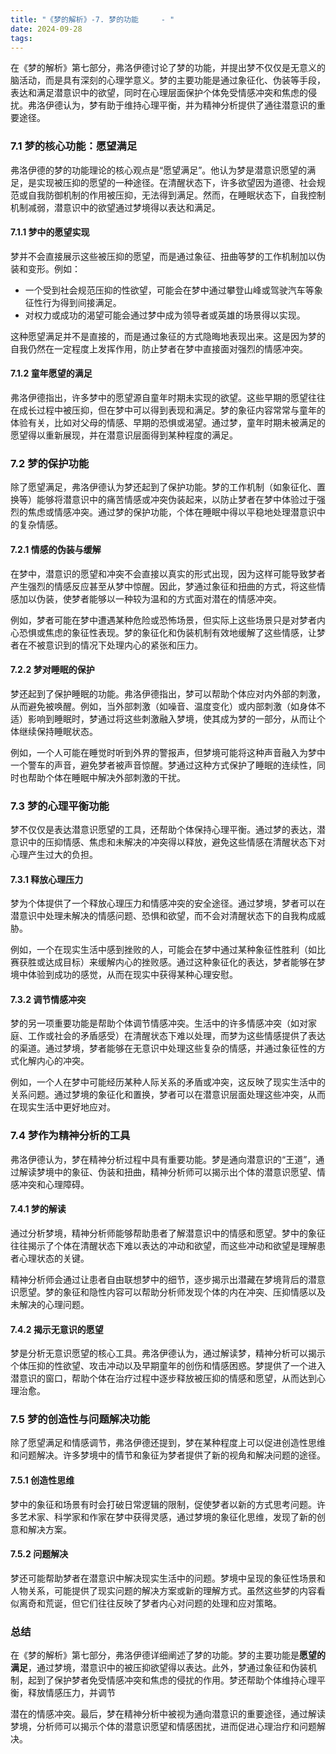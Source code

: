 ```yaml
---
title: "《梦的解析》-7. 梦的功能     - "
date: 2024-09-28
tags:
---
```


在《梦的解析》第七部分，弗洛伊德讨论了梦的功能，并提出梦不仅仅是无意义的脑活动，而是具有深刻的心理学意义。梦的主要功能是通过象征化、伪装等手段，表达和满足潜意识中的欲望，同时在心理层面保护个体免受情感冲突和焦虑的侵扰。弗洛伊德认为，梦有助于维持心理平衡，并为精神分析提供了通往潜意识的重要途径。

### 7.1 **梦的核心功能：愿望满足**
弗洛伊德的梦的功能理论的核心观点是“愿望满足”。他认为梦是潜意识愿望的满足，是实现被压抑的愿望的一种途径。在清醒状态下，许多欲望因为道德、社会规范或自我防御机制的作用被压抑，无法得到满足。然而，在睡眠状态下，自我控制机制减弱，潜意识中的欲望通过梦境得以表达和满足。

#### 7.1.1 **梦中的愿望实现**
梦并不会直接展示这些被压抑的愿望，而是通过象征、扭曲等梦的工作机制加以伪装和变形。例如：
- 一个受到社会规范压抑的性欲望，可能会在梦中通过攀登山峰或驾驶汽车等象征性行为得到间接满足。
- 对权力或成功的渴望可能会通过梦中成为领导者或英雄的场景得以实现。

这种愿望满足并不是直接的，而是通过象征的方式隐晦地表现出来。这是因为梦的自我仍然在一定程度上发挥作用，防止梦者在梦中直接面对强烈的情感冲突。

#### 7.1.2 **童年愿望的满足**
弗洛伊德指出，许多梦中的愿望源自童年时期未实现的欲望。这些早期的愿望往往在成长过程中被压抑，但在梦中可以得到表现和满足。梦的象征内容常常与童年的体验有关，比如对父母的情感、早期的恐惧或渴望。通过梦，童年时期未被满足的愿望得以重新展现，并在潜意识层面得到某种程度的满足。

### 7.2 **梦的保护功能**
除了愿望满足，弗洛伊德认为梦还起到了保护功能。梦的工作机制（如象征化、置换等）能够将潜意识中的痛苦情感或冲突伪装起来，以防止梦者在梦中体验过于强烈的焦虑或情感冲突。通过梦的保护功能，个体在睡眠中得以平稳地处理潜意识中的复杂情感。

#### 7.2.1 **情感的伪装与缓解**
在梦中，潜意识的愿望和冲突不会直接以真实的形式出现，因为这样可能导致梦者产生强烈的情感反应甚至从梦中惊醒。因此，梦通过象征和扭曲的方式，将这些情感加以伪装，使梦者能够以一种较为温和的方式面对潜在的情感冲突。

例如，梦者可能在梦中遭遇某种危险或恐怖场景，但实际上这些场景只是对梦者内心恐惧或焦虑的象征性表现。梦的象征化和伪装机制有效地缓解了这些情感，让梦者在不被意识到的情况下处理内心的紧张和压力。

#### 7.2.2 **梦对睡眠的保护**
梦还起到了保护睡眠的功能。弗洛伊德指出，梦可以帮助个体应对内外部的刺激，从而避免被唤醒。例如，当外部刺激（如噪音、温度变化）或内部刺激（如身体不适）影响到睡眠时，梦通过将这些刺激融入梦境，使其成为梦的一部分，从而让个体继续保持睡眠状态。

例如，一个人可能在睡觉时听到外界的警报声，但梦境可能将这种声音融入为梦中一个警车的声音，避免梦者被声音惊醒。梦通过这种方式保护了睡眠的连续性，同时也帮助个体在睡眠中解决外部刺激的干扰。

### 7.3 **梦的心理平衡功能**
梦不仅仅是表达潜意识愿望的工具，还帮助个体保持心理平衡。通过梦的表达，潜意识中的压抑情感、焦虑和未解决的冲突得以释放，避免这些情感在清醒状态下对心理产生过大的负担。

#### 7.3.1 **释放心理压力**
梦为个体提供了一个释放心理压力和情感冲突的安全途径。通过梦境，梦者可以在潜意识中处理未解决的情感问题、恐惧和欲望，而不会对清醒状态下的自我构成威胁。

例如，一个在现实生活中感到挫败的人，可能会在梦中通过某种象征性胜利（如比赛获胜或达成目标）来缓解内心的挫败感。通过这种象征化的表达，梦者能够在梦境中体验到成功的感觉，从而在现实中获得某种心理安慰。

#### 7.3.2 **调节情感冲突**
梦的另一项重要功能是帮助个体调节情感冲突。生活中的许多情感冲突（如对家庭、工作或社会的矛盾感受）在清醒状态下难以处理，而梦为这些情感提供了表达的渠道。通过梦境，梦者能够在无意识中处理这些复杂的情感，并通过象征性的方式化解内心的冲突。

例如，一个人在梦中可能经历某种人际关系的矛盾或冲突，这反映了现实生活中的关系问题。通过梦境的象征化和置换，梦者可以在潜意识层面处理这些冲突，从而在现实生活中更好地应对。

### 7.4 **梦作为精神分析的工具**
弗洛伊德认为，梦在精神分析过程中具有重要功能。梦是通向潜意识的“王道”，通过解读梦境中的象征、伪装和扭曲，精神分析师可以揭示出个体的潜意识愿望、情感冲突和心理障碍。

#### 7.4.1 **梦的解读**
通过分析梦境，精神分析师能够帮助患者了解潜意识中的情感和愿望。梦中的象征往往揭示了个体在清醒状态下难以表达的冲动和欲望，而这些冲动和欲望是理解患者心理状态的关键。

精神分析师会通过让患者自由联想梦中的细节，逐步揭示出潜藏在梦境背后的潜意识愿望。梦的象征和隐性内容可以帮助分析师发现个体的内在冲突、压抑情感以及未解决的心理问题。

#### 7.4.2 **揭示无意识的愿望**
梦是分析无意识愿望的核心工具。弗洛伊德认为，通过解读梦，精神分析可以揭示个体压抑的性欲望、攻击冲动以及早期童年的创伤和情感困惑。梦提供了一个进入潜意识的窗口，帮助个体在治疗过程中逐步释放被压抑的情感和愿望，从而达到心理治愈。

### 7.5 **梦的创造性与问题解决功能**
除了愿望满足和情感调节，弗洛伊德还提到，梦在某种程度上可以促进创造性思维和问题解决。许多梦境中的情节和象征为梦者提供了新的视角和解决问题的途径。

#### 7.5.1 **创造性思维**
梦中的象征和场景有时会打破日常逻辑的限制，促使梦者以新的方式思考问题。许多艺术家、科学家和作家在梦中获得灵感，通过梦境的象征化思维，发现了新的创意和解决方案。

#### 7.5.2 **问题解决**
梦还可能帮助梦者在潜意识中解决现实生活中的问题。梦境中呈现的象征性场景和人物关系，可能提供了现实问题的解决方案或新的理解方式。虽然这些梦的内容看似离奇和荒诞，但它们往往反映了梦者内心对问题的处理和应对策略。

### 总结
在《梦的解析》第七部分，弗洛伊德详细阐述了梦的功能。梦的主要功能是**愿望的满足**，通过梦境，潜意识中的被压抑欲望得以表达。此外，梦通过象征和伪装机制，起到了保护梦者免受情感冲突和焦虑的侵扰的作用。梦还帮助个体维持心理平衡，释放情感压力，并调节

潜在的情感冲突。最后，梦在精神分析中被视为通向潜意识的重要途径，通过解读梦境，分析师可以揭示个体的潜意识愿望和情感困扰，进而促进心理治疗和问题解决。